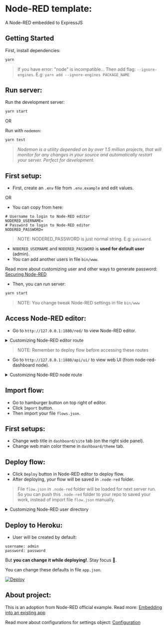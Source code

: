 # Node-RED template:

A Node-RED embedded to ExpressJS

## Getting Started

First, install dependencies:

```bash
yarn
```

> If you have error: "node" is incompatible... Then add flag:
> `--ignore-engines`. E.g: `yarn add --ignore-engines PACKAGE_NAME`

## Run server:

Run the development server:

```bash
yarn start
```

OR

Run with `nodemon`:

```bash
yarn test
```

> *Nodemon is a utility depended on by over 1.5 million projects, that will
> monitor for any changes in your source and automatically restart your server.
> Perfect for development.*

## First setup:

- First, create an `.env` file from `.env.example` and edit values.

OR

- You can copy from here:

```text
# Username to login to Node-RED editor
NODERED_USERNAME=
# Password to login to Node-RED editor
NODERED_PASSWORD=
```

> NOTE: NODERED_PASSWORD is just normal string. E.g: `password`.

- `NODERED_USERNAME` and `NODERED_PASSWORD` is **used for default user** (admin).
- You can add another users in file `bin/www`.

Read more about customizing user and other ways to generate password: [Securing Node-RED](https://nodered.org/docs/user-guide/runtime/securing-node-red#editor--admin-api-security)

- Then, you can run server:
```bash
yarn start
```

> NOTE: You change tweak Node-RED settings in file `bin/www`

## Access Node-RED editor:

- Go to `http://127.0.0.1:1880/red/` to view Node-RED editor.

<details>
<summary>Customizing Node-RED editor route</summary>

```javascript
// bin/www
const settings = {
  httpAdminRoot: '/editor',
  ...
};
```

</details>

> NOTE: Remember to deploy flow before accessing these routes

- Go to `http://127.0.0.1:1880/api/ui/` to view web UI (from
  node-red-dashboard node).

<details>
<summary>Customizing Node-RED node route</summary>

```javascript
// bin/www
const settings = {
  httpNodeRoot: '/',
  ...
};
```

</details>

## Import flow:

- Go to hamburger button on top right of editor.
- Click `Import` button.
- Then import your file `flows.json`.

## First setups:

- Change web title in `dashboard/site` tab (on the right side panel).
- Change web main color theme in `dashboard/theme` tab.

## Deploy flow:

- Click `Deploy` button in Node-RED editor to deploy flow.
- After deploying, your flow will be saved in `.node-red` folder.

> File `flow.json` in `.node-red` folder will be loaded for next server run. So
> you can push this `.node-red` folder to your repo to saved your work, instead
> of import file `flow.json` manually.

<details>
<summary>Customizing Node-RED user directory</summary>

```javascript
// bin/www
const settings = {
  userDir: './.node-red-store', // relative to root folder, default $HOME/.node-red
  ...
};
```

</details>

## Deploy to Heroku:

- User will be created by default:

```
username: admin
password: password
```

But **you can change it while deploying!**. Stay focus 👀.

You can change these defaults in file `app.json`.

[![Deploy](https://www.herokucdn.com/deploy/button.svg)](https://heroku.com/deploy)

## About project:

This is an adoption from Node-RED official example.
Read more: [Embedding into an existing app](https://nodered.org/docs/user-guide/runtime/embedding)

Read more about configurations for settings object: [Configuration](https://nodered.org/docs/user-guide/runtime/configuration)
